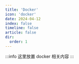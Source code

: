 ```yaml
---
title: 'Docker'
icon: 'docker'
date: 2024-04-12
index: false
timeline: false
article: false
dir:
  order: 1
---
```


:::info
  这里放置 docker 相关内容
:::

<Catalog />